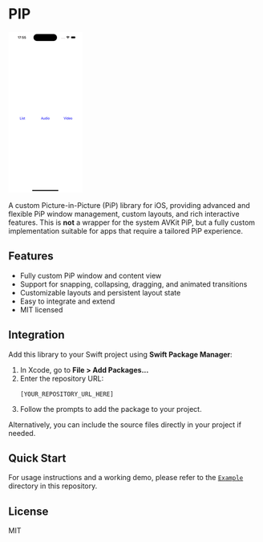 # PIP

![Demo](Resources/example.gif)

A custom Picture-in-Picture (PiP) library for iOS, providing advanced and flexible PiP window management, custom layouts, and rich interactive features. This is **not** a wrapper for the system AVKit PiP, but a fully custom implementation suitable for apps that require a tailored PiP experience.

## Features
- Fully custom PiP window and content view
- Support for snapping, collapsing, dragging, and animated transitions
- Customizable layouts and persistent layout state
- Easy to integrate and extend
- MIT licensed

## Integration

Add this library to your Swift project using **Swift Package Manager**:

1. In Xcode, go to **File > Add Packages...**
2. Enter the repository URL:
   ```
   [YOUR_REPOSITORY_URL_HERE]
   ```
3. Follow the prompts to add the package to your project.

Alternatively, you can include the source files directly in your project if needed.

## Quick Start

For usage instructions and a working demo, please refer to the [`Example`](./Example) directory in this repository.

## License
MIT
